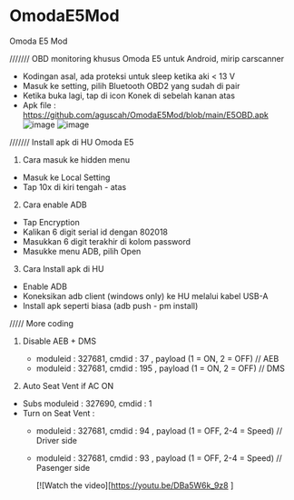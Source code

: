 # OmodaE5Mod
Omoda E5 Mod


/////// OBD monitoring khusus Omoda E5 untuk Android, mirip carscanner
- Kodingan asal, ada proteksi untuk sleep ketika aki < 13 V
- Masuk ke setting, pilih Bluetooth OBD2 yang sudah di pair
- Ketika buka lagi, tap di icon Konek di sebelah kanan atas
- Apk file : 
  https://github.com/aguscah/OmodaE5Mod/blob/main/E5OBD.apk
![image](https://github.com/user-attachments/assets/d1c20bb1-74f3-4b97-a430-73164f1dec0f)
![image](https://github.com/user-attachments/assets/65d3bef3-611b-44cd-9035-a24004fa8b3a)


/////// Install apk di HU Omoda E5
1. Cara masuk ke hidden menu
  - Masuk ke Local Setting
  - Tap 10x di kiri tengah - atas
2. Cara enable ADB
  - Tap Encryption
  - Kalikan 6 digit serial id dengan 802018
  - Masukkan 6 digit terakhir di kolom password
  - Masukke menu ADB, pilih Open
3. Cara Install apk di HU
  - Enable ADB
  - Koneksikan adb client (windows only) ke HU melalui kabel USB-A
  - Install apk seperti biasa (adb push - pm install)

///// More coding 
1. Disable AEB + DMS
   - moduleid : 327681, cmdid : 37 , payload (1 = ON, 2 = OFF) // AEB
   - moduleid : 327681, cmdid : 195 , payload (1 = ON, 2 = OFF) // DMS
     
2. Auto Seat Vent if AC ON
  - Subs moduleid : 327690, cmdid : 1
  - Turn on Seat Vent :
     - moduleid : 327681, cmdid : 94 , payload (1 = OFF, 2-4 = Speed) // Driver side
     - moduleid : 327681, cmdid : 93 , payload (1 = OFF, 2-4 = Speed) // Pasenger side

       [![Watch the video][https://youtu.be/DBa5W6k_9z8 ]
